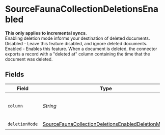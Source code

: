 # SourceFaunaCollectionDeletionsEnabled

<b>This only applies to incremental syncs.</b> <br>
Enabling deletion mode informs your destination of deleted documents.<br>
Disabled - Leave this feature disabled, and ignore deleted documents.<br>
Enabled - Enables this feature. When a document is deleted, the connector exports a record with a "deleted at" column containing the time that the document was deleted.


## Fields

| Field                                                                                                                         | Type                                                                                                                          | Required                                                                                                                      | Description                                                                                                                   |
| ----------------------------------------------------------------------------------------------------------------------------- | ----------------------------------------------------------------------------------------------------------------------------- | ----------------------------------------------------------------------------------------------------------------------------- | ----------------------------------------------------------------------------------------------------------------------------- |
| `column`                                                                                                                      | *String*                                                                                                                      | :heavy_check_mark:                                                                                                            | Name of the "deleted at" column.                                                                                              |
| `deletionMode`                                                                                                                | [SourceFaunaCollectionDeletionsEnabledDeletionMode](../../models/shared/SourceFaunaCollectionDeletionsEnabledDeletionMode.md) | :heavy_check_mark:                                                                                                            | N/A                                                                                                                           |
